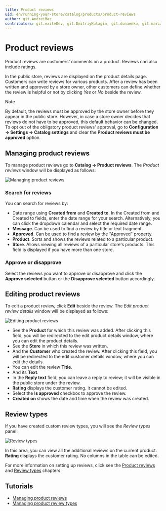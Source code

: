 ```yaml
---
title: Product reviews
uid: en/running-your-store/catalog/products/product-reviews
author: git.AndreiMaz
contributors: git.exileDev, git.DmitriyKulagin, git.dunaenko, git.mariannk
---
```


# Product reviews

Product reviews are customers' comments on a product. Reviews can also include ratings.

In the public store, reviews are displayed on the product details page. Customers can write reviews for various products. After a review has been written and approved by a store owner, other customers can define whether the review is helpful or not by clicking *Yes* or *No* beside the review.

> [!NOTE]
>
> By default, the reviews must be approved by the store owner before they appear in the public store. However, in case a store owner decides that reviews do not have to be approved, this default behavior can be changed. To opt out of the obligatory product reviews' approval, go to **Configuration → Settings → Catalog settings** and clear the **Product reviews must be approved** option.

## Managing product reviews

To manage product reviews go to **Catalog → Product reviews**. The *Product reviews* window will be displayed as follows:

![Managing product reviews](_static/product-reviews/product_reviews2.png)

### Search for reviews

You can search for reviews by:

- Date range using **Created from** and **Created to**. In the Created from and Created to fields, enter the date range for your search. Alternatively, you can click the dropdown calendar and select the required date range.
- **Message**. Can be used to find a review by title or text fragment.
- **Approved**. Can be used to find a review by the "Approved" property.
- **Product**. Sorts and shows the reviews related to a particular product.
- **Store**. Allows viewing all reviews of a particular store's products. This field is displayed if you have more than one store.

### Approve or disapprove

Select the reviews you want to approve or disapprove and click the **Approve selected** button or the **Disapprove selected** button accordingly.

## Editing product reviews

To edit a product review, click **Edit** beside the review. The *Edit product review details* window will be displayed as follows:

![Editing product reviews](_static/product-reviews/edit_product_review_details.png)

- See the **Product** for which this review was added. After clicking this field, you will be redirected to the edit product details window, where you can edit the product details.
- See the **Store** in which this review was written.
- And the **Customer** who created the review. After clicking this field, you will be redirected to the edit customer details window, where you can edit the details.
- You can edit the review **Title**.
- And its **Text**.
- In the **Reply text** field, you can leave a reply to review; it will be visible in the public store under the review.
- **Rating** displays the customer rating. It cannot be edited.
- Select the **Is approved** checkbox to approve the review.
- **Created on** shows the date and time when the review was created.

## Review types

If you have created custom review types, you will see the *Review types* panel:

![Review types](_static/product-reviews/review-types.jpg)

In this area, you can view all the additional reviews on the current product. **Rating** displays the customer rating. No columns in the table can be edited.

For more information on setting up reviews, click see the [Product reviews](xref:en/running-your-store/catalog/catalog-settings#product-reviews) and [Review types](xref:en/running-your-store/catalog/catalog-settings#review-types) chapters.

## Tutorials

- [Managing product reviews](https://www.youtube.com/watch?v=TBOpCoEAMnU&feature=youtu.be)
- [Managing product review types](https://youtu.be/Ts7_T9sd1Do)
